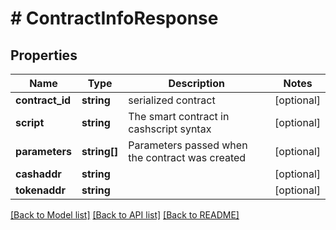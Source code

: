 # # ContractInfoResponse

## Properties

Name | Type | Description | Notes
------------ | ------------- | ------------- | -------------
**contract_id** | **string** | serialized contract | [optional] 
**script** | **string** | The smart contract in cashscript syntax | [optional] 
**parameters** | **string[]** | Parameters passed when the contract was created | [optional] 
**cashaddr** | **string** |  | [optional] 
**tokenaddr** | **string** |  | [optional] 

[[Back to Model list]](../../README.md#documentation-for-models) [[Back to API list]](../../README.md#documentation-for-api-endpoints) [[Back to README]](../../README.md)


